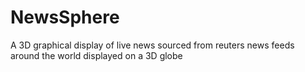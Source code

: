 # NewsSphere
A 3D graphical display of live news sourced from reuters news feeds around the world displayed on a 3D globe
